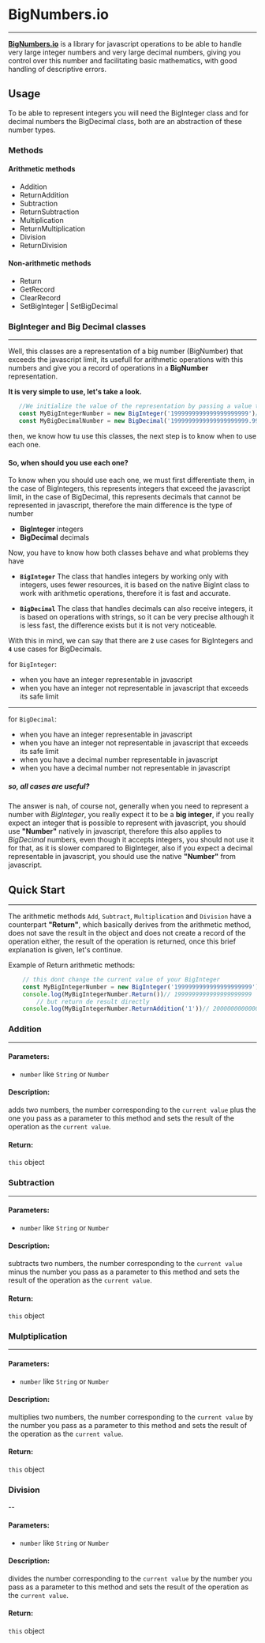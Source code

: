 # BigNumbers.io
---

[**BigNumbers.io**](https://www.npmjs.com/package/bignumbers.io "BigNumbers.io npm link") is a library for javascript operations to be able to handle very large integer numbers and very large decimal numbers, giving you control over this number and facilitating basic mathematics, with good handling of descriptive errors.

## Usage
To be able to represent integers you will need the BigInteger class and for decimal numbers the BigDecimal class, both are an abstraction of these number types.

### Methods

#### **Arithmetic methods**

- Addition 
- ReturnAddition
- Subtraction
- ReturnSubtraction
- Multiplication
- ReturnMultiplication
- Division
- ReturnDivision

#### **Non-arithmetic methods**

- Return
- GetRecord
- ClearRecord
- SetBigInteger | SetBigDecimal

### BigInteger and Big Decimal classes
---

Well, this classes are a representation of a big number (BigNumber) that exceeds the javascript limit, its usefull for arithmetic operations with this numbers and give you a record of operations in a **BigNumber** representation.

**It is very simple to use, let's take a look.**
```js
   //We initialize the value of the representation by passing a value to the constructor
   const MyBigIntegerNumber = new BigInteger('1999999999999999999999')//we initialize the value
   const MyBigDecimalNumber = new BigDecimal('1999999999999999999999.99999999999999999999')//we initialize the value
```

then, we know how tu use this classes, the next step is to know when to use each one. 
#### So, when should you use each one?

To know when you should use each one, we must first differentiate them, in the case of BigIntegers, this represents integers that exceed the javascript limit, in the case of BigDecimal, this represents decimals that cannot be represented in javascript, therefore the main difference is the type of number

- **BigInteger** integers
- **BigDecimal** decimals

Now, you have to know how both classes behave and what problems they have

- **`BigInteger`** The class that handles integers by working only with integers, uses fewer resources, it is based on the native BigInt class to work with arithmetic operations, therefore it is fast and accurate.

- **`BigDecimal`** The class that handles decimals can also receive integers, it is based on operations with strings, so it can be very precise although it is less fast, the difference exists but it is not very noticeable.

With this in mind, we can say that there are **`2`** use cases for BigIntegers and **`4`** use cases for BigDecimals.

for `BigInteger`:
- when you have an integer representable in javascript
- when you have an integer not representable in javascript that exceeds its safe limit
---
for `BigDecimal`:
- when you have an integer representable in javascript
- when you have an integer not representable in javascript that exceeds its safe limit
- when you have a decimal number representable in javascript
- when you have a decimal number not representable in javascript 

##### so, all cases are useful?

The answer is nah, of course not, generally when you need to represent a number with *BigInteger*, you really expect it to be a **big integer**, if you really expect an integer that is possible to represent with javascript, you should use **"Number"** natively in javascript, therefore this also applies to *BigDecimal* numbers, even though it accepts integers, you should not use it for that, as it is slower compared to BigInteger, also if you expect a decimal representable in javascript, you should use the native **"Number"** from javascript.

## Quick Start
---

The arithmetic methods `Add`, `Subtract`, `Multiplication` and `Division` have a counterpart **"Return"**, which basically derives from the arithmetic method, does not save the result in the object and does not create a record of the operation either, the result of the operation is returned, once this brief explanation is given, let's continue.

Example of Return arithmetic methods:
```js
    // this dont change the current value of your BigInteger
    const MyBigIntegerNumber = new BigInteger('1999999999999999999999').ReturnAddition('1') 
    console.log(MyBigIntegerNumber.Return())// 1999999999999999999999
        // but return de result directly
    console.log(MyBigIntegerNumber.ReturnAddition('1'))// 2000000000000000000000
```

### Addition 
---

#### Parameters: 
- `number` like `String` or `Number`

#### Description: 
adds two numbers, the number corresponding to the `current value` plus the one you pass as a parameter to this method and sets the result of the operation as the `current value`.

#### Return:
`this` object

### Subtraction
---

#### Parameters:
- `number` like `String` or `Number`

#### Description:
subtracts two numbers, the number corresponding to the `current value` minus the number you pass as a parameter to this method and sets the result of the operation as the `current value`.

#### Return:
`this` object

### Mulptiplication
---

#### Parameters:
- `number` like `String` or `Number`

#### Description:
multiplies two numbers, the number corresponding to the `current value` by the number you pass as a parameter to this method and sets the result of the operation as the `current value`.

#### Return:
`this` object

### Division
--

#### Parameters:
- `number` like `String` or `Number`

#### Description:
divides the number corresponding to the `current value` by the number you pass as a parameter to this method and sets the result of the operation as the `current value`.


#### Return:
`this` object



